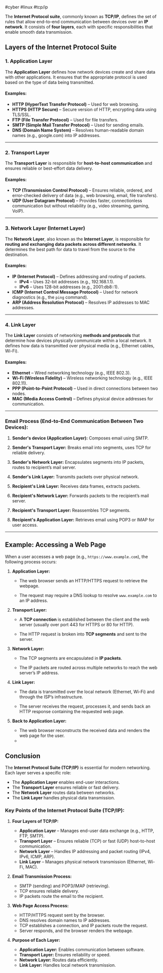 #cyber #linux #tcp/ip


The **Internet Protocol suite**, commonly known as **TCP/IP**, defines the set of rules that allow end-to-end communication between devices over an **IP network**. It consists of **four layers**, each with specific responsibilities that enable smooth data transmission.

## Layers of the Internet Protocol Suite

### 1. Application Layer

The **Application Layer** defines how network devices create and share data with other applications. It ensures that the appropriate protocol is used based on the type of data being transmitted.

#### Examples:

- **HTTP (HyperText Transfer Protocol)** – Used for web browsing.
- **HTTPS (HTTP Secure)** – Secure version of HTTP, encrypting data using TLS/SSL.
- **FTP (File Transfer Protocol)** – Used for file transfers.
- **SMTP (Simple Mail Transfer Protocol)** – Used for sending emails.
- **DNS (Domain Name System)** – Resolves human-readable domain names (e.g., google.com) into IP addresses.

---

### 2. Transport Layer

The **Transport Layer** is responsible for **host-to-host communication** and ensures reliable or best-effort data delivery.

#### Examples:

- **TCP (Transmission Control Protocol)** – Ensures reliable, ordered, and error-checked delivery of data (e.g., web browsing, email, file transfers).
- **UDP (User Datagram Protocol)** – Provides faster, connectionless communication but without reliability (e.g., video streaming, gaming, VoIP).

---

### 3. Network Layer (Internet Layer)

The **Network Layer**, also known as the **Internet Layer**, is responsible for **routing and exchanging data packets across different networks**. It determines the best path for data to travel from the source to the destination.

#### Examples:

- **IP (Internet Protocol)** – Defines addressing and routing of packets.
    - **IPv4** – Uses 32-bit addresses (e.g., 192.168.1.1).
    - **IPv6** – Uses 128-bit addresses (e.g., 2001:db8::1).
- **ICMP (Internet Control Message Protocol)** – Used for network diagnostics (e.g., the `ping` command).
- **ARP (Address Resolution Protocol)** – Resolves IP addresses to MAC addresses.

---

### 4. Link Layer

The **Link Layer** consists of networking **methods and protocols** that determine how devices physically communicate within a local network. It defines how data is transmitted over physical media (e.g., Ethernet cables, Wi-Fi).

#### Examples:

- **Ethernet** – Wired networking technology (e.g., IEEE 802.3).
- **Wi-Fi (Wireless Fidelity)** – Wireless networking technology (e.g., IEEE 802.11).
- **PPP (Point-to-Point Protocol)** – Used in direct connections between two nodes.
- **MAC (Media Access Control)** – Defines physical device addresses for communication.


---
### Email Process  (End-to-End Communication Between Two Devices):

1. **Sender's device (Application Layer):** Composes email using SMTP.
    
2. **Sender's Transport Layer:** Breaks email into segments, uses TCP for reliable delivery.
    
3. **Sender's Network Layer:** Encapsulates segments into IP packets, routes to recipient’s mail server.
    
4. **Sender's Link Layer:** Transmits packets over physical network.
    
5. **Recipient's Link Layer:** Receives data frames, extracts packets.
    
6. **Recipient's Network Layer:** Forwards packets to the recipient’s mail server.
    
7. **Recipient's Transport Layer:** Reassembles TCP segments.
    
8. **Recipient's Application Layer:** Retrieves email using POP3 or IMAP for user access.

---

## Example: Accessing a Web Page

When a user accesses a web page (e.g., `https://www.example.com`), the following process occurs:

1. **Application Layer:**
    
    - The web browser sends an HTTP/HTTPS request to retrieve the webpage.
        
    - The request may require a DNS lookup to resolve `www.example.com` to an IP address.
        
2. **Transport Layer:**
    
    - A **TCP connection** is established between the client and the web server (usually over port 443 for HTTPS or 80 for HTTP).
        
    - The HTTP request is broken into **TCP segments** and sent to the server.
        
3. **Network Layer:**
    
    - The TCP segments are encapsulated in **IP packets**.
        
    - The IP packets are routed across multiple networks to reach the web server’s IP address.
        
4. **Link Layer:**
    
    - The data is transmitted over the local network (Ethernet, Wi-Fi) and through the ISP’s infrastructure.
        
    - The server receives the request, processes it, and sends back an HTTP response containing the requested web page.
        
5. **Back to Application Layer:**
    
    - The web browser reconstructs the received data and renders the web page for the user.
    - 
## Conclusion

The **Internet Protocol Suite (TCP/IP)** is essential for modern networking. Each layer serves a specific role:

- The **Application Layer** enables end-user interactions.
- The **Transport Layer** ensures reliable or fast delivery.
- The **Network Layer** routes data between networks.
- The **Link Layer** handles physical data transmission.




### Key Points of the Internet Protocol Suite (TCP/IP):

1. **Four Layers of TCP/IP:**
    
    - **Application Layer** – Manages end-user data exchange (e.g., HTTP, FTP, SMTP).
    - **Transport Layer** – Ensures reliable (TCP) or fast (UDP) host-to-host communication.
    - **Network Layer** – Handles IP addressing and packet routing (IPv4, IPv6, ICMP, ARP).
    - **Link Layer** – Manages physical network transmission (Ethernet, Wi-Fi, MAC).
2. **Email Transmission Process:**
    
    - SMTP (sending) and POP3/IMAP (retrieving).
    - TCP ensures reliable delivery.
    - IP packets route the email to the recipient.
3. **Web Page Access Process:**
    
    - HTTP/HTTPS request sent by the browser.
    - DNS resolves domain names to IP addresses.
    - TCP establishes a connection, and IP packets route the request.
    - Server responds, and the browser renders the webpage.
4. **Purpose of Each Layer:**
    
    - **Application Layer:** Enables communication between software.
    - **Transport Layer:** Ensures reliability or speed.
    - **Network Layer:** Routes data efficiently.
    - **Link Layer:** Handles local network transmission.


